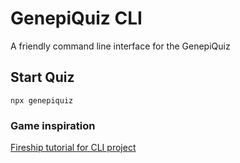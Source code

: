 # GenepiQuiz CLI

A friendly command line interface for the GenepiQuiz

## Start Quiz

```npx genepiquiz ```

### Game inspiration

[Fireship tutorial for CLI project](https://www.youtube.com/watch?v=_oHByo8tiEY&feature=youtu.be&ab_channel=Fireship)